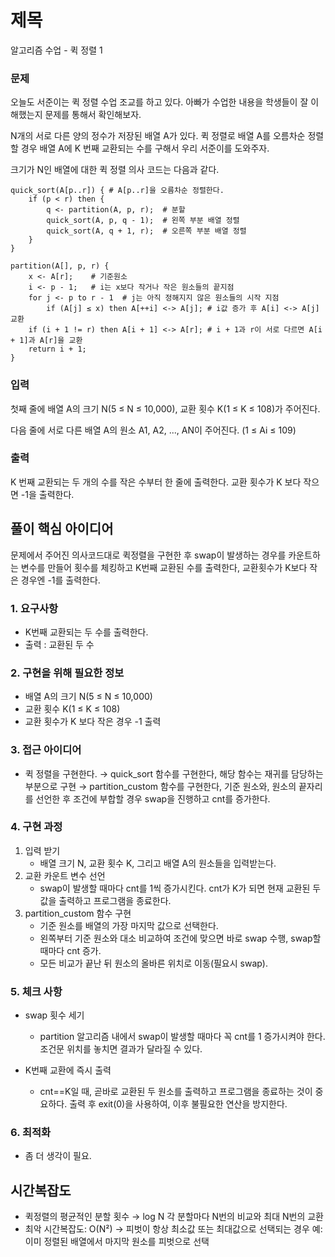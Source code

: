 # 제목
알고리즘 수업 - 퀵 정렬 1
  

### 문제
오늘도 서준이는 퀵 정렬 수업 조교를 하고 있다. 아빠가 수업한 내용을 학생들이 잘 이해했는지 문제를 통해서 확인해보자.

N개의 서로 다른 양의 정수가 저장된 배열 A가 있다. 퀵 정렬로 배열 A를 오름차순 정렬할 경우 배열 A에 K 번째 교환되는 수를 구해서 우리 서준이를 도와주자.

크기가 N인 배열에 대한 퀵 정렬 의사 코드는 다음과 같다.
~~~
quick_sort(A[p..r]) { # A[p..r]을 오름차순 정렬한다.
    if (p < r) then {
        q <- partition(A, p, r);  # 분할
        quick_sort(A, p, q - 1);  # 왼쪽 부분 배열 정렬
        quick_sort(A, q + 1, r);  # 오른쪽 부분 배열 정렬
    }
}

partition(A[], p, r) {
    x <- A[r];    # 기준원소
    i <- p - 1;   # i는 x보다 작거나 작은 원소들의 끝지점
    for j <- p to r - 1  # j는 아직 정해지지 않은 원소들의 시작 지점
        if (A[j] ≤ x) then A[++i] <-> A[j]; # i값 증가 후 A[i] <-> A[j] 교환
    if (i + 1 != r) then A[i + 1] <-> A[r]; # i + 1과 r이 서로 다르면 A[i + 1]과 A[r]을 교환
    return i + 1;
}
~~~
### 입력
첫째 줄에 배열 A의 크기 N(5 ≤ N ≤ 10,000), 교환 횟수 K(1 ≤ K ≤ 108)가 주어진다.

다음 줄에 서로 다른 배열 A의 원소 A1, A2, ..., AN이 주어진다. (1 ≤ Ai ≤ 109)

### 출력
K 번째 교환되는 두 개의 수를 작은 수부터 한 줄에 출력한다. 교환 횟수가 K 보다 작으면 -1을 출력한다.


## 풀이 핵심 아이디어
문제에서 주어진 의사코드대로 퀵정렬을 구현한 후 swap이 발생하는 경우를 카운트하는 변수를 만들어 횟수를 체킹하고 K번째 교환된 수를 출력한다, 교환횟수가 K보다 작은 경우엔 -1를 출력한다.
  

### 1. 요구사항
- K번째 교환되는 두 수를 출력한다.
- 출력 : 교환된 두 수

### 2. 구현을 위해 필요한 정보
- 배열 A의 크기 N(5 ≤ N ≤ 10,000)
- 교환 횟수 K(1 ≤ K ≤ 108)
- 교환 횟수가 K 보다 작은 경우 -1 출력
  

### 3. 접근 아이디어
- 퀵 정렬을 구현한다.
→ quick_sort 함수를 구현한다, 해당 함수는 재귀를 담당하는 부분으로 구현
→ partition_custom 함수를 구현한다, 기준 원소와, 원소의 끝자리를 선언한 후 조건에 부합할 경우 swap을 진행하고 cnt를 증가한다.
  

### 4. 구현 과정
1. 입력 받기
    - 배열 크기 N, 교환 횟수 K, 그리고 배열 A의 원소들을 입력받는다.
2. 교환 카운트 변수 선언
    - swap이 발생할 때마다 cnt를 1씩 증가시킨다. cnt가 K가 되면 현재 교환된 두 값을 출력하고 프로그램을 종료한다.
3. partition_custom 함수 구현
    -  기준 원소를 배열의 가장 마지막 값으로 선택한다.
    - 왼쪽부터 기준 원소와 대소 비교하여 조건에 맞으면 바로 swap 수행, swap할 때마다 cnt 증가.
    - 모든 비교가 끝난 뒤 원소의 올바른 위치로 이동(필요시 swap).

### 5. 체크 사항

- swap 횟수 세기
    - partition 알고리즘 내에서 swap이 발생할 때마다 꼭 cnt를 1 증가시켜야 한다. 조건문 위치를 놓치면 결과가 달라질 수 있다.

- K번째 교환에 즉시 출력
    - cnt==K일 때, 곧바로 교환된 두 원소를 출력하고 프로그램을 종료하는 것이 중요하다. 출력 후 exit(0)을 사용하여, 이후 불필요한 연산을 방지한다.
  

### 6. 최적화
- 좀 더 생각이 필요.

## 시간복잡도

- 퀵정렬의 평균적인 분할 횟수 → log N
각 분할마다 N번의 비교와 최대 N번의 교환
- 최악 시간복잡도: O(N²)
→ 피벗이 항상 최소값 또는 최대값으로 선택되는 경우
예: 이미 정렬된 배열에서 마지막 원소를 피벗으로 선택